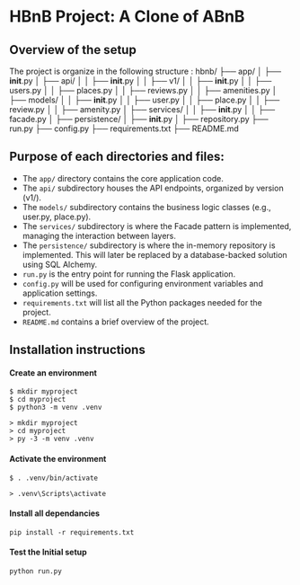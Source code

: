# HBnB Project: A Clone of ABnB

## Overview of the setup

The project is organize in the following structure :
hbnb/
├── app/
│ ├── **init**.py
│ ├── api/
│ │ ├── **init**.py
│ │ ├── v1/
│ │ ├── **init**.py
│ │ ├── users.py
│ │ ├── places.py
│ │ ├── reviews.py
│ │ ├── amenities.py
│ ├── models/
│ │ ├── **init**.py
│ │ ├── user.py
│ │ ├── place.py
│ │ ├── review.py
│ │ ├── amenity.py
│ ├── services/
│ │ ├── **init**.py
│ │ ├── facade.py
│ ├── persistence/
│ ├── **init**.py
│ ├── repository.py
├── run.py
├── config.py
├── requirements.txt
├── README.md

## Purpose of each directories and files:

- The `app/` directory contains the core application code.
- The `api/` subdirectory houses the API endpoints, organized by version (v1/).
- The `models/` subdirectory contains the business logic classes (e.g., user.py, place.py).
- The `services/` subdirectory is where the Facade pattern is implemented, managing the interaction between layers.
- The `persistence/` subdirectory is where the in-memory repository is implemented. This will later be replaced by a database-backed solution using SQL Alchemy.
- `run.py` is the entry point for running the Flask application.
- `config.py` will be used for configuring environment variables and application settings.
- `requirements.txt` will list all the Python packages needed for the project.
- `README.md` contains a brief overview of the project.

## Installation instructions

#### Create an environment

```macOS/Linux
$ mkdir myproject
$ cd myproject
$ python3 -m venv .venv
```

```Windows
> mkdir myproject
> cd myproject
> py -3 -m venv .venv
```

#### Activate the environment

```macOS/Linux
$ . .venv/bin/activate
```

```Windows
> .venv\Scripts\activate
```

#### Install all dependancies

```
pip install -r requirements.txt
```

#### Test the Initial setup

```
python run.py
```
